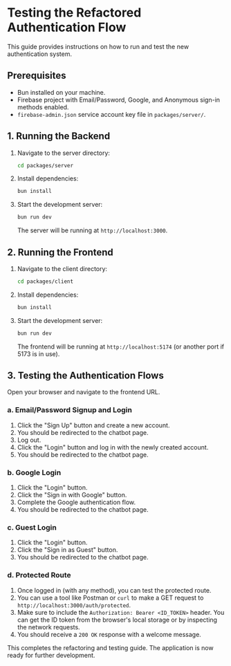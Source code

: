 # Testing the Refactored Authentication Flow

This guide provides instructions on how to run and test the new authentication system.

## Prerequisites

- Bun installed on your machine.
- Firebase project with Email/Password, Google, and Anonymous sign-in methods enabled.
- `firebase-admin.json` service account key file in `packages/server/`.

## 1. Running the Backend

1.  Navigate to the server directory:
    ```sh
    cd packages/server
    ```
2.  Install dependencies:
    ```sh
    bun install
    ```
3.  Start the development server:
    ```sh
    bun run dev
    ```
    The server will be running at `http://localhost:3000`.

## 2. Running the Frontend

1.  Navigate to the client directory:
    ```sh
    cd packages/client
    ```
2.  Install dependencies:
    ```sh
    bun install
    ```
3.  Start the development server:
    ```sh
    bun run dev
    ```
    The frontend will be running at `http://localhost:5174` (or another port if 5173 is in use).

## 3. Testing the Authentication Flows

Open your browser and navigate to the frontend URL.

### a. Email/Password Signup and Login

1.  Click the "Sign Up" button and create a new account.
2.  You should be redirected to the chatbot page.
3.  Log out.
4.  Click the "Login" button and log in with the newly created account.
5.  You should be redirected to the chatbot page.

### b. Google Login

1.  Click the "Login" button.
2.  Click the "Sign in with Google" button.
3.  Complete the Google authentication flow.
4.  You should be redirected to the chatbot page.

### c. Guest Login

1.  Click the "Login" button.
2.  Click the "Sign in as Guest" button.
3.  You should be redirected to the chatbot page.

### d. Protected Route

1.  Once logged in (with any method), you can test the protected route.
2.  You can use a tool like Postman or `curl` to make a GET request to `http://localhost:3000/auth/protected`.
3.  Make sure to include the `Authorization: Bearer <ID_TOKEN>` header. You can get the ID token from the browser's local storage or by inspecting the network requests.
4.  You should receive a `200 OK` response with a welcome message.

This completes the refactoring and testing guide. The application is now ready for further development.
